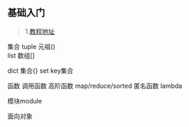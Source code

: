 ## 基础入门
> 1.[教程地址](http://www.liaoxuefeng.com/)

集合
tuple	元祖()	
list	数组[]

dict	集合{}
set	key集合

函数
调用函数
高阶函数 map/reduce/sorted
匿名函数 lambda

模块module

面向对象



